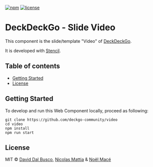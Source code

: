 [![npm][npm-badge]][npm-badge-url]
[![license][npm-license]][npm-license-url]

[npm-badge]: https://img.shields.io/npm/v/@deckdeckgo/slide-video
[npm-badge-url]: https://www.npmjs.com/package/@deckdeckgo/slide-video
[npm-license]: https://img.shields.io/npm/l/@deckdeckgo/slide-video
[npm-license-url]: https://github.com/deckgo-community/video/blob/master/LICENSE

# DeckDeckGo - Slide Video

This component is the slide/template "Video" of [DeckDeckGo].

It is developed with [Stencil](https://stenciljs.com).

## Table of contents

- [Getting Started](#getting-started)
- [License](#license)

## Getting Started

To develop and run this Web Component locally, proceed as following:

```
git clone https://github.com/deckgo-community/video
cd video
npm install
npm run start
```

## License

MIT © [David Dal Busco](mailto:david.dalbusco@outlook.com), [Nicolas Mattia](mailto:nicolas@nmattia.com) & [Noël Macé](mailto:contact@noelmace.com)

[deckdeckgo]: https://deckdeckgo.com
